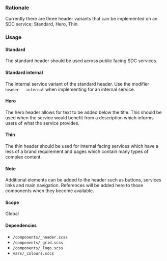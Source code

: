 ### Rationale
Currently there are three header variants that can be implemented on an SDC service; Standard, Hero, Thin.


### Usage

#### Standard
The standard header should be used across public facing SDC services.

#### Standard internal
The internal service variant of the standard header. Use the modifier `header---internal` when implementing for an internal service.

#### Hero 
The hero header allows for text to be added below the title. This should be used when the service would benefit from a description which informs users of what the service provides. 

#### Thin
The thin header should be used for internal facing services which have a less of a brand requirement and pages which contain many types of complex content.

#### Note
Additional elements can be added to the header such as buttons, services links and main navigation. References will be added here to those components when they become available.

#### Scope
Global

#### Dependencies
* `/components/_header.scss`
* `/components/_grid.scss`
* `/components/_logo.scss`
* `vars/_colours.sccs`
